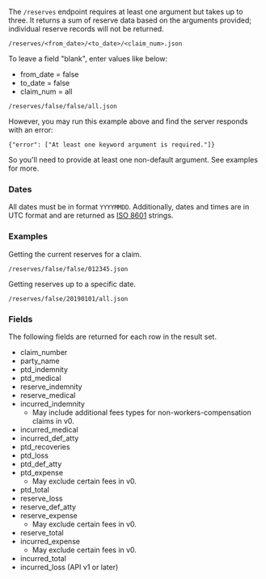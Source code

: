 The `/reserves` endpoint requires at least one argument but takes up to three.
It returns a sum of reserve data based on the arguments provided; individual reserve
records will not be returned.
```
/reserves/<from_date>/<to_date>/<claim_num>.json
```
To leave a field "blank", enter values like below:
* from_date = false
* to_date = false
* claim_num = all
```
/reserves/false/false/all.json
```
However, you may run this example above and find the server responds with an error:
```
{"error": ["At least one keyword argument is required."]}
```
So you'll need to provide at least one non-default argument. See examples for more.
### Dates
All dates must be in format `YYYYMMDD`. Additionally, dates and times are in UTC format and are returned as [ISO 8601](https://en.wikipedia.org/wiki/ISO_8601) strings.
### Examples
Getting the current reserves for a claim.
```
/reserves/false/false/012345.json
```
Getting reserves up to a specific date.
```
/reserves/false/20190101/all.json
```
### Fields
The following fields are returned for each row in the result set.
* claim_number 
* party_name
* ptd_indemnity 
* ptd_medical 
* reserve_indemnity 
* reserve_medical  
* incurred_indemnity 
    * May include additional fees types for non-workers-compensation claims in v0.
* incurred_medical 
* incurred_def_atty 
* ptd_recoveries
* ptd_loss 
* ptd_def_atty 
* ptd_expense
    * May exclude certain fees in v0.
* ptd_total 
* reserve_loss 
* reserve_def_atty 
* reserve_expense 
    * May exclude certain fees in v0.
* reserve_total 
* incurred_expense 
    * May exclude certain fees in v0.
* incurred_total
* incurred_loss (API v1 or later)
